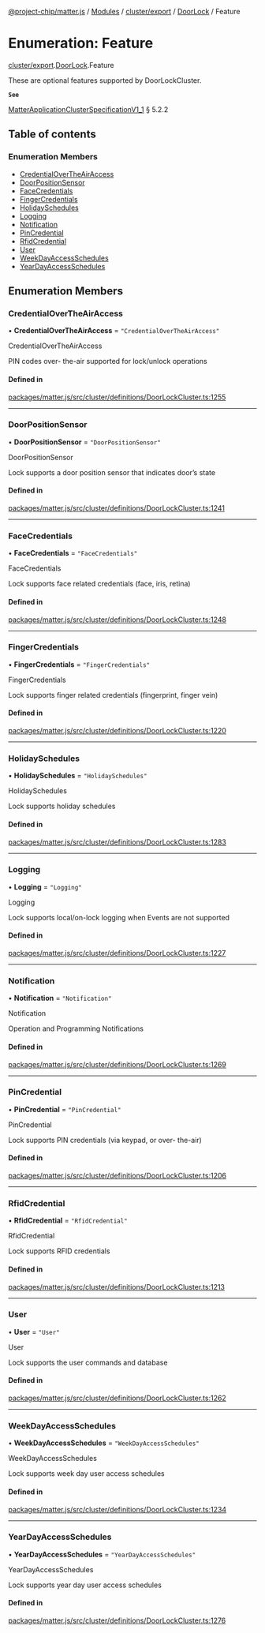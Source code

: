 [@project-chip/matter.js](../README.md) / [Modules](../modules.md) / [cluster/export](../modules/cluster_export.md) / [DoorLock](../modules/cluster_export.DoorLock.md) / Feature

# Enumeration: Feature

[cluster/export](../modules/cluster_export.md).[DoorLock](../modules/cluster_export.DoorLock.md).Feature

These are optional features supported by DoorLockCluster.

**`See`**

[MatterApplicationClusterSpecificationV1_1](../interfaces/spec_export.MatterApplicationClusterSpecificationV1_1.md) § 5.2.2

## Table of contents

### Enumeration Members

- [CredentialOverTheAirAccess](cluster_export.DoorLock.Feature.md#credentialovertheairaccess)
- [DoorPositionSensor](cluster_export.DoorLock.Feature.md#doorpositionsensor)
- [FaceCredentials](cluster_export.DoorLock.Feature.md#facecredentials)
- [FingerCredentials](cluster_export.DoorLock.Feature.md#fingercredentials)
- [HolidaySchedules](cluster_export.DoorLock.Feature.md#holidayschedules)
- [Logging](cluster_export.DoorLock.Feature.md#logging)
- [Notification](cluster_export.DoorLock.Feature.md#notification)
- [PinCredential](cluster_export.DoorLock.Feature.md#pincredential)
- [RfidCredential](cluster_export.DoorLock.Feature.md#rfidcredential)
- [User](cluster_export.DoorLock.Feature.md#user)
- [WeekDayAccessSchedules](cluster_export.DoorLock.Feature.md#weekdayaccessschedules)
- [YearDayAccessSchedules](cluster_export.DoorLock.Feature.md#yeardayaccessschedules)

## Enumeration Members

### CredentialOverTheAirAccess

• **CredentialOverTheAirAccess** = ``"CredentialOverTheAirAccess"``

CredentialOverTheAirAccess

PIN codes over- the-air supported for lock/unlock operations

#### Defined in

[packages/matter.js/src/cluster/definitions/DoorLockCluster.ts:1255](https://github.com/project-chip/matter.js/blob/16d5b0d/packages/matter.js/src/cluster/definitions/DoorLockCluster.ts#L1255)

___

### DoorPositionSensor

• **DoorPositionSensor** = ``"DoorPositionSensor"``

DoorPositionSensor

Lock supports a door position sensor that indicates door’s state

#### Defined in

[packages/matter.js/src/cluster/definitions/DoorLockCluster.ts:1241](https://github.com/project-chip/matter.js/blob/16d5b0d/packages/matter.js/src/cluster/definitions/DoorLockCluster.ts#L1241)

___

### FaceCredentials

• **FaceCredentials** = ``"FaceCredentials"``

FaceCredentials

Lock supports face related credentials (face, iris, retina)

#### Defined in

[packages/matter.js/src/cluster/definitions/DoorLockCluster.ts:1248](https://github.com/project-chip/matter.js/blob/16d5b0d/packages/matter.js/src/cluster/definitions/DoorLockCluster.ts#L1248)

___

### FingerCredentials

• **FingerCredentials** = ``"FingerCredentials"``

FingerCredentials

Lock supports finger related credentials (fingerprint, finger vein)

#### Defined in

[packages/matter.js/src/cluster/definitions/DoorLockCluster.ts:1220](https://github.com/project-chip/matter.js/blob/16d5b0d/packages/matter.js/src/cluster/definitions/DoorLockCluster.ts#L1220)

___

### HolidaySchedules

• **HolidaySchedules** = ``"HolidaySchedules"``

HolidaySchedules

Lock supports holiday schedules

#### Defined in

[packages/matter.js/src/cluster/definitions/DoorLockCluster.ts:1283](https://github.com/project-chip/matter.js/blob/16d5b0d/packages/matter.js/src/cluster/definitions/DoorLockCluster.ts#L1283)

___

### Logging

• **Logging** = ``"Logging"``

Logging

Lock supports local/on-lock logging when Events are not supported

#### Defined in

[packages/matter.js/src/cluster/definitions/DoorLockCluster.ts:1227](https://github.com/project-chip/matter.js/blob/16d5b0d/packages/matter.js/src/cluster/definitions/DoorLockCluster.ts#L1227)

___

### Notification

• **Notification** = ``"Notification"``

Notification

Operation and Programming Notifications

#### Defined in

[packages/matter.js/src/cluster/definitions/DoorLockCluster.ts:1269](https://github.com/project-chip/matter.js/blob/16d5b0d/packages/matter.js/src/cluster/definitions/DoorLockCluster.ts#L1269)

___

### PinCredential

• **PinCredential** = ``"PinCredential"``

PinCredential

Lock supports PIN credentials (via keypad, or over- the-air)

#### Defined in

[packages/matter.js/src/cluster/definitions/DoorLockCluster.ts:1206](https://github.com/project-chip/matter.js/blob/16d5b0d/packages/matter.js/src/cluster/definitions/DoorLockCluster.ts#L1206)

___

### RfidCredential

• **RfidCredential** = ``"RfidCredential"``

RfidCredential

Lock supports RFID credentials

#### Defined in

[packages/matter.js/src/cluster/definitions/DoorLockCluster.ts:1213](https://github.com/project-chip/matter.js/blob/16d5b0d/packages/matter.js/src/cluster/definitions/DoorLockCluster.ts#L1213)

___

### User

• **User** = ``"User"``

User

Lock supports the user commands and database

#### Defined in

[packages/matter.js/src/cluster/definitions/DoorLockCluster.ts:1262](https://github.com/project-chip/matter.js/blob/16d5b0d/packages/matter.js/src/cluster/definitions/DoorLockCluster.ts#L1262)

___

### WeekDayAccessSchedules

• **WeekDayAccessSchedules** = ``"WeekDayAccessSchedules"``

WeekDayAccessSchedules

Lock supports week day user access schedules

#### Defined in

[packages/matter.js/src/cluster/definitions/DoorLockCluster.ts:1234](https://github.com/project-chip/matter.js/blob/16d5b0d/packages/matter.js/src/cluster/definitions/DoorLockCluster.ts#L1234)

___

### YearDayAccessSchedules

• **YearDayAccessSchedules** = ``"YearDayAccessSchedules"``

YearDayAccessSchedules

Lock supports year day user access schedules

#### Defined in

[packages/matter.js/src/cluster/definitions/DoorLockCluster.ts:1276](https://github.com/project-chip/matter.js/blob/16d5b0d/packages/matter.js/src/cluster/definitions/DoorLockCluster.ts#L1276)
